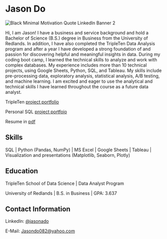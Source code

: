 # Jason Do

![Black Minimal Motivation Quote LinkedIn Banner 2](https://github.com/jasondo-da/jasondo-da/assets/138195365/7b73a150-488a-4a4d-b2de-1fb2c626894d)



Hi, I am Jason! I have a business and service background and hold a Bachelor of Science (B.S.) degree in Business from the University of Redlands. In addition, I have also completed the TripleTen Data Analysis program and after a year I have developed a strong foundation of and passion for discovering helpful and meaningful insights in data. During my coding boot camp, I learned the technical skills to analyze and work with complex databases. My experience includes more than 10 technical projects, using Google Sheets, Python, SQL, and Tableau. My skills include pre-processing data, exploratory analysis, statistical analysis, A/B testing, and machine learning. I am excited and eager to use the analytical and technical skills I have learned throughout the course as a future data analyst. 


TripleTen [project portfolio](https://github.com/jasondo-da/tripleten_project_portfolio/blob/main/README.md)

Personal SQL [project portfoio](https://github.com/jasondo-da/SQL_Portfolio)

Resume in [pdf](https://github.com/jasondo-da/jason-do/blob/main/Resume%20v.rl%20(2024).pdf)

## Skills

SQL | Python (Pandas, NumPy) | MS Excel | Google Sheets | Tableau | Visualization and presentations (Matplotlib, Seaborn, Plotly)

## Education

TripleTen School of Data Science | Data Analyst Program 

University of Redlands | B.S. in Business | GPA: 3.637 

## Contact Information

LinkedIn: [@jasonado](https://www.linkedin.com/in/jasonado/)

E-Mail: [Jasondo082@yahoo.com](Jasondo082@yahoo.com)
